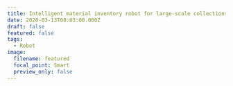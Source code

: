 ```yaml
---
title: Intelligent material inventory robot for large-scale collections, 14380066
date: 2020-03-13T08:03:00.000Z
draft: false
featured: false
tags:
  - Robot
image:
  filename: featured
  focal_point: Smart
  preview_only: false
---
```

